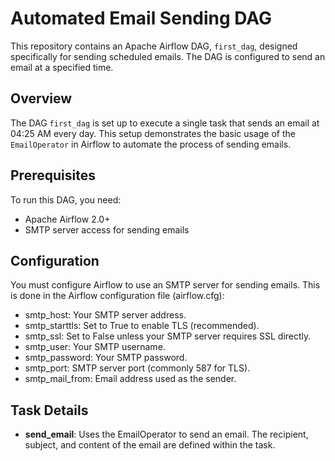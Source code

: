 # Automated Email Sending DAG

This repository contains an Apache Airflow DAG, `first_dag`, designed specifically for sending scheduled emails. The DAG is configured to send an email at a specified time.

## Overview

The DAG `first_dag` is set up to execute a single task that sends an email at 04:25 AM every day. This setup demonstrates the basic usage of the `EmailOperator` in Airflow to automate the process of sending emails.

## Prerequisites

To run this DAG, you need:
- Apache Airflow 2.0+
- SMTP server access for sending emails

## Configuration
You must configure Airflow to use an SMTP server for sending emails. This is done in the Airflow configuration file (airflow.cfg):

- smtp_host: Your SMTP server address.
- smtp_starttls: Set to True to enable TLS (recommended).
- smtp_ssl: Set to False unless your SMTP server requires SSL directly.
- smtp_user: Your SMTP username.
- smtp_password: Your SMTP password.
- smtp_port: SMTP server port (commonly 587 for TLS).
- smtp_mail_from: Email address used as the sender.

## Task Details
- **send_email**: Uses the EmailOperator to send an email. The recipient, subject, and content of the email are defined within the task.
